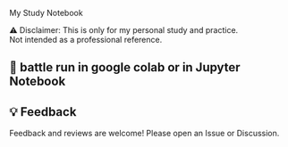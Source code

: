 My Study Notebook

⚠️ Disclaimer: This is only for my personal study and practice.  
Not intended as a professional reference.

## 🚀 battle run in google colab or in Jupyter Notebook

## 💡 Feedback
Feedback and reviews are welcome! Please open an Issue or Discussion.
